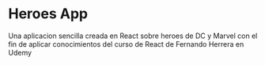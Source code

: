 # Heroes App
Una aplicacion sencilla creada en React sobre heroes de DC y Marvel
con el fin de aplicar conocimientos del curso de React de Fernando Herrera en Udemy